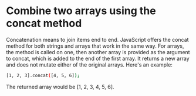 # Combine two arrays using the concat method

Concatenation means to join items end to end. JavaScript offers the concat method for both strings and arrays that work in the same way. For arrays, the method is called on one, then another array is provided as the argument to concat, which is added to the end of the first array. It returns a new array and does not mutate either of the original arrays. Here's an example:

```sh
[1, 2, 3].concat([4, 5, 6]);
```

The returned array would be [1, 2, 3, 4, 5, 6].